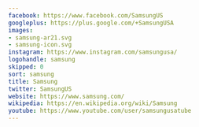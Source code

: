 ```yaml
---
facebook: https://www.facebook.com/SamsungUS
googleplus: https://plus.google.com/+SamsungUSA
images:
- samsung-ar21.svg
- samsung-icon.svg
instagram: https://www.instagram.com/samsungusa/
logohandle: samsung
skipped: 0
sort: samsung
title: Samsung
twitter: SamsungUS
website: https://www.samsung.com/
wikipedia: https://en.wikipedia.org/wiki/Samsung
youtube: https://www.youtube.com/user/samsungusatube
---
```

